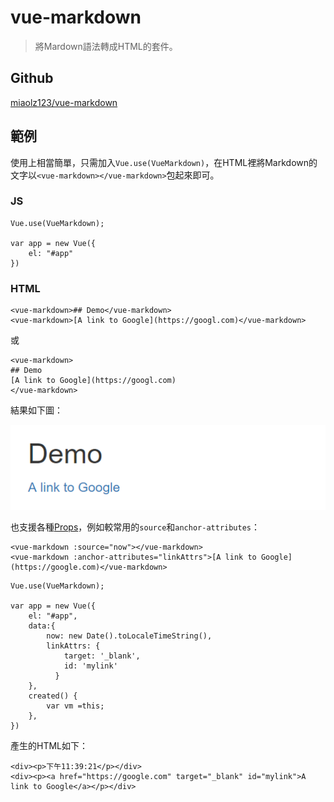 # vue-markdown

> 將Mardown語法轉成HTML的套件。

## Github

[miaolz123/vue-markdown](https://github.com/miaolz123/vue-markdown)


## 範例


使用上相當簡單，只需加入`Vue.use(VueMarkdown)`，在HTML裡將Markdown的文字以`<vue-markdown></vue-markdown>`包起來即可。

### JS

```
Vue.use(VueMarkdown);

var app = new Vue({
    el: "#app"
})
```

### HTML 

```
<vue-markdown>## Demo</vue-markdown>
<vue-markdown>[A link to Google](https://googl.com)</vue-markdown>
```
或
```
<vue-markdown>
## Demo
[A link to Google](https://googl.com)
</vue-markdown>
```

結果如下圖：

![](assets/001.png)


也支援各種[Props](https://github.com/miaolz123/vue-markdown#props)，例如較常用的`source`和`anchor-attributes`：


```
<vue-markdown :source="now"></vue-markdown>
<vue-markdown :anchor-attributes="linkAttrs">[A link to Google](https://google.com)</vue-markdown>
```

```
Vue.use(VueMarkdown);

var app = new Vue({
    el: "#app",
    data:{
        now: new Date().toLocaleTimeString(),
        linkAttrs: {
            target: '_blank',
            id: 'mylink'
          } 
    },
    created() {
        var vm =this;
    },
})
```

產生的HTML如下：

```
<div><p>下午11:39:21</p></div>
<div><p><a href="https://google.com" target="_blank" id="mylink">A link to Google</a></p></div>
```


